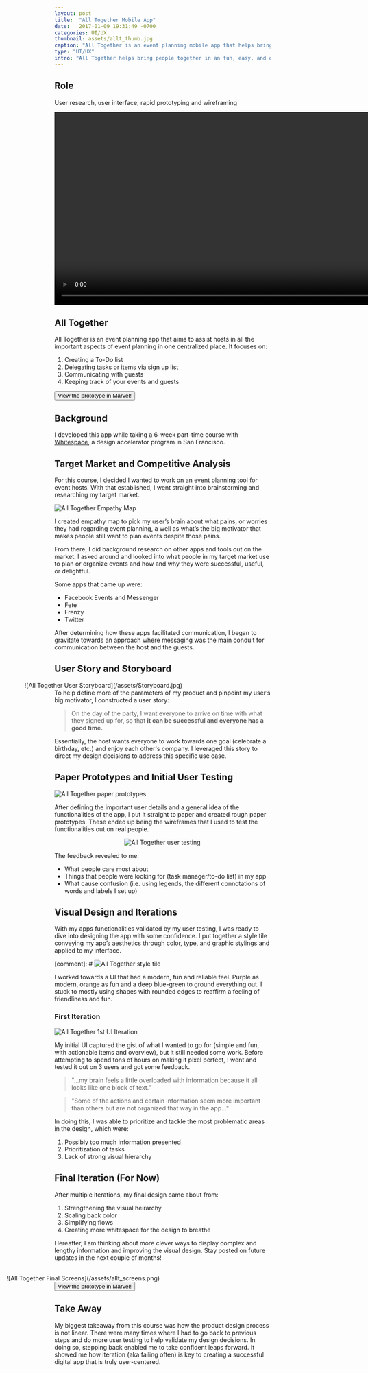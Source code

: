 ```yaml
---
layout: post
title:  "All Together Mobile App"
date:   2017-01-09 19:31:49 -0700
categories: UI/UX
thumbnail: assets/allt_thumb.jpg
caption: "All Together is an event planning mobile app that helps bring people together in an fun, easy, and organized way."
type: "UI/UX"
intro: "All Together helps bring people together in an fun, easy, and organized way."
---
```

## Role
User research, user interface, rapid prototyping and wireframing

<video height="450px" autoplay loop class="VidFloatR">
  <source src="/assets/video/overview_allt.mp4" type="video/mp4">
  Your browser does not support the video tag.
</video>


## All Together

All Together is an event planning app that aims to assist hosts in all the important aspects of event planning in one centralized place. It focuses on:

1. Creating a To-Do list
2. Delegating tasks or items via sign up list
3. Communicating with guests
4. Keeping track of your events and guests

<button type="button" onClick="window.open('https://marvelapp.com/1g627f3')" alt="All Together prototype on Marvel">View the prototype in Marvel!</button>

## Background
I developed this app while taking a 6-week part-time course with [Whitespace](http://whitespacecrew.com/), a design accelerator program in San Francisco.

## Target Market and Competitive Analysis
For this course, I decided I wanted to work on an event planning tool for event hosts. With that established, I went straight into brainstorming and researching my target market.

![All Together Empathy Map](/assets/empathymap.jpg)

I created empathy map to pick my user’s brain about what pains, or worries they had regarding event planning, a well as what’s the big motivator that makes people still want to plan events despite those pains.

From there, I did background research on other apps and tools out on the market. I asked around and looked into what people in my target market use to plan or organize events and how and why they were successful, useful, or delightful.

Some apps that came up were:

- Facebook Events and Messenger
- Fete
- Frenzy
- Twitter

After determining how these apps facilitated communication, I began to gravitate towards an approach where messaging was the main conduit for communication between the host and the guests.

## User Story and Storyboard
<div style="width: 125%; margin-left: -5em;" markdown="1">
![All Together User Storyboard](/assets/Storyboard.jpg)
</div>
To help define more of the parameters of my product and pinpoint my user’s big motivator, I constructed a user story:

> On the day of the party, I want everyone to arrive on time with what they signed up for, so that **it can be successful and everyone has a good time.**

Essentially, the host wants everyone to work towards one goal (celebrate a birthday, etc.) and enjoy each other's company. I leveraged this story to direct my design decisions to address this specific use case.  

## Paper Prototypes and Initial User Testing
![All Together paper prototypes](/assets/paperproto.jpg)

After defining the important user details and a general idea of the functionalities of the app, I put it straight to paper and created rough paper prototypes. These ended up being the wireframes that I used to test the functionalities out on real people.

<p style="text-align: center;"><img src="/assets/usertesting_allt.jpg" alt="All Together user testing"></p>

The feedback revealed to me:

- What people care most about
- Things that people were looking for (task manager/to-do list) in my app
- What cause confusion (i.e. using legends, the different connotations of words and labels I set up)

## Visual Design and Iterations
With my apps functionalities validated by my user testing, I was ready to dive into designing the app with some confidence. I put together a style tile conveying my app’s aesthetics through color, type, and graphic stylings and applied to my interface.

[comment]: # ![All Together style tile](/assets/allt_style_tile.png)

I worked towards a UI that had a modern, fun and reliable feel. Purple as modern, orange as fun and a deep blue-green to ground everything out. I stuck to mostly using shapes with rounded edges to reaffirm a feeling of friendliness and fun.

### First Iteration

![All Together 1st UI Iteration](/assets/allt_1_it.png)

My initial UI captured the gist of what I wanted to go for (simple and fun, with actionable items and overview), but it still needed some work. Before attempting to spend tons of hours on making it pixel perfect, I went and tested it out on 3 users and got some feedback.

> "...my brain feels a little overloaded with information because it all looks like one block of text."

> "Some of the actions and certain information seem more important than others but are not organized that way in the app..."

In doing this, I was able to prioritize and tackle the most problematic areas in the design, which were:

1. Possibly too much information presented
2. Prioritization of tasks
3. Lack of strong visual hierarchy

## Final Iteration (For Now)
After multiple iterations, my final design came about from:

1. Strengthening the visual heirarchy
2. Scaling back color
2. Simplifying flows
3. Creating more whitespace for the design to breathe

Hereafter, I am thinking about more clever ways to display complex and lengthy information and improving the visual design. Stay posted on future updates in the next couple of months!

<div style="width: 200%; padding-top: 1.25em; margin-left: -8em;" markdown="1">
![All Together Final Screens](/assets/allt_screens.png)
</div>
<button type="button" onClick="window.open('https://marvelapp.com/1g627f3')" alt="All Together prototype on Marvel">View the prototype in Marvel!</button>

## Take Away
My biggest takeaway from this course was how the product design process is not linear. There were many times where I had to go back to previous steps and do more user testing to help validate my design decisions. In doing so, stepping back enabled me to take confident leaps forward. It showed me how iteration (aka failing often) is key to creating a successful digital app that is truly user-centered.
